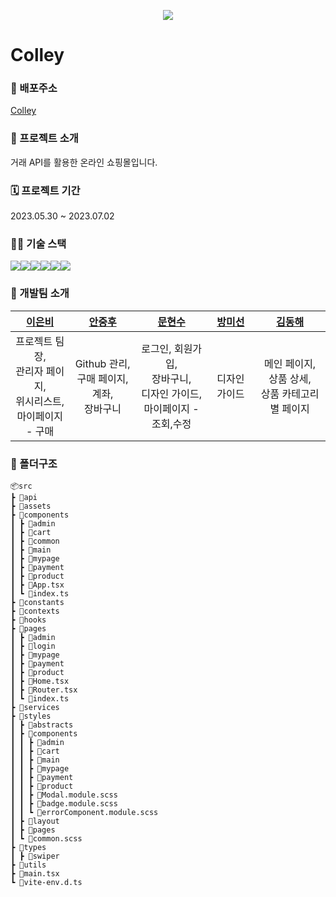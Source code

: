 <p align='center'><img src="https://colley.market/web/upload/category/logo/9dec339bd19e5e585ab528ff4c0b5dad_dATXM62tzO_5_top.jpg"></p>

# Colley
### 🔗 배포주소
[Colley](taem2colley.netlify.app)

### 📄 프로젝트 소개
거래 API를 활용한 온라인 쇼핑몰입니다.

### 🗓 프로젝트 기간
2023.05.30 ~ 2023.07.02

### 🧑‍💻 기술 스택
<div style="display: flex">
<img src="https://img.shields.io/badge/React-61DAFB?style=flat&logo=React&logoColor=white"/>
<img src="https://img.shields.io/badge/Typescript-3178C6?style=flat&logo=typescript&logoColor=white"/>
<img src="https://img.shields.io/badge/VITE-646CFF?style=flat&logo=vite&logoColor=white"/>
<img src="https://img.shields.io/badge/Sass-CC6699?style=flat&logo=sass&logoColor=white"/>
<img src="https://img.shields.io/badge/Swiper-6332F6?style=flat&logo=swiper&logoColor=white"/>
<img src="https://img.shields.io/badge/Axios-5A29E4?style=flat&logo=axios&logoColor=white"/>
</div>

### 🤝 개발팀 소개

|**[이은비](https://github.com/)**|**[안중후](https://github.com/)**|**[문현수](https://github.com/)**|**[방미선](https://github.com/)**|**[김동해](https://github.com/THEEASTSEA)**                                                 
| :--------------------------------------------------------------------------------------------------------------------------------------: | :------------------------------------------------------------------------------------------------------------------------------------------------: | :--------------------------------------------------------------------------------------------------------------------------------------: | :---------------------------------------------------------------------------------------------------------------------------------------: | :----------------------------------------------------------------------------------------------------------------------------------------: |
프로젝트 팀장,<br>관리자 페이지,<br> 위시리스트, <br> 마이페이지 - 구매                                                        |Github 관리, <br>구매 페이지, 계좌,<br>장바구니 | 로그인, 회원가입,<br>장바구니,<br> 디자인 가이드,<br> 마이페이지 - 조회,수정                                                 | 디자인 가이드 | 메인 페이지, <br>상품 상세,<br>상품 카테고리별 페이지|

### 📂 폴더구조
```
📦src  
┣ 📂api  
┣ 📂assets  
┣ 📂components  
┃ ┣ 📂admin  
┃ ┣ 📂cart  
┃ ┣ 📂common  
┃ ┣ 📂main  
┃ ┣ 📂mypage  
┃ ┣ 📂payment  
┃ ┣ 📂product  
┃ ┣ 📜App.tsx  
┃ ┗ 📜index.ts  
┣ 📂constants  
┣ 📂contexts  
┣ 📂hooks  
┣ 📂pages  
┃ ┣ 📂admin  
┃ ┣ 📂login  
┃ ┣ 📂mypage  
┃ ┣ 📂payment  
┃ ┣ 📂product  
┃ ┣ 📜Home.tsx  
┃ ┣ 📜Router.tsx  
┃ ┗ 📜index.ts  
┣ 📂services  
┣ 📂styles  
┃ ┣ 📂abstracts  
┃ ┣ 📂components  
┃ ┃ ┣ 📂admin  
┃ ┃ ┣ 📂cart  
┃ ┃ ┣ 📂main  
┃ ┃ ┣ 📂mypage  
┃ ┃ ┣ 📂payment  
┃ ┃ ┣ 📂product  
┃ ┃ ┣ 📜Modal.module.scss  
┃ ┃ ┣ 📜badge.module.scss  
┃ ┃ ┗ 📜errorComponent.module.scss  
┃ ┣ 📂layout  
┃ ┣ 📂pages  
┃ ┗ 📜common.scss  
┣ 📂types  
┃ ┣ 📂swiper  
┣ 📂utils  
┣ 📜main.tsx  
┗ 📜vite-env.d.ts
```